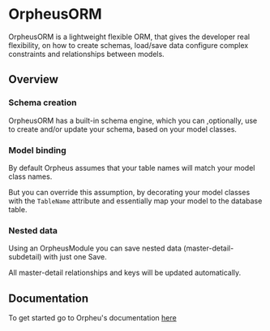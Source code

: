 # OrpheusORM
OrpheusORM is a lightweight flexible ORM, that gives the developer real flexibility, on how to create schemas, load/save data configure complex constraints and relationships between models.

## Overview

### Schema creation
OrpheusORM has a built-in schema engine, which you can ,optionally, use to create and/or update your schema, based on your model classes.

### Model binding
By default Orpheus assumes that your table names will match your model class names. 

But you can override this assumption, by decorating your model classes with the ```TableName``` attribute and essentially map your model to the database table.

### Nested data
Using an OrpheusModule you can save nested data (master-detail-subdetail) with just one Save. 

All master-detail relationships and keys will be updated automatically.

## Documentation
To get started go to Orpheu's documentation [here](https://gtrifidis.github.io/OrpheusORM/)